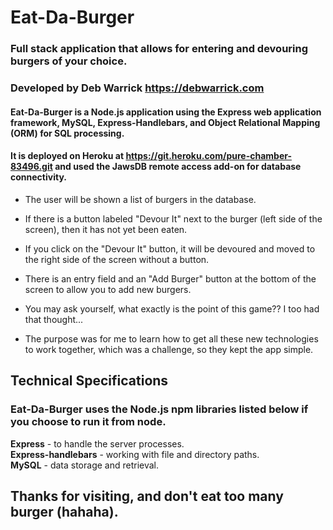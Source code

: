 # Eat-Da-Burger
### Full stack application that allows for entering and devouring burgers of your choice.

### Developed by Deb Warrick https://debwarrick.com

#### Eat-Da-Burger is a Node.js application using the Express web application framework, MySQL, Express-Handlebars, and Object Relational Mapping (ORM) for SQL processing.
#### It is deployed on Heroku at https://git.heroku.com/pure-chamber-83496.git and used the JawsDB remote access add-on for database connectivity.

* The user will be shown a list of burgers in the database.

* If there is a button labeled "Devour It" next to the burger (left side of the screen), then it has not yet been eaten.  
* If you click on the "Devour It" button, it will be devoured and moved to the right side of the screen without a button.

* There is an entry field and an "Add Burger" button at the bottom of the screen to allow you to add new burgers.

* You may ask yourself, what exactly is the point of this game?? I too had that thought...

* The purpose was for me to learn how to get all these new technologies to work together, which was a challenge, so they kept the app simple.


## Technical Specifications

### Eat-Da-Burger uses the Node.js npm libraries listed below if you choose to run it from node.

**Express** - to handle the server processes.  
**Express-handlebars** - working with file and directory paths.  
**MySQL** - data storage and retrieval.


## Thanks for visiting, and don't eat too many burger (hahaha).